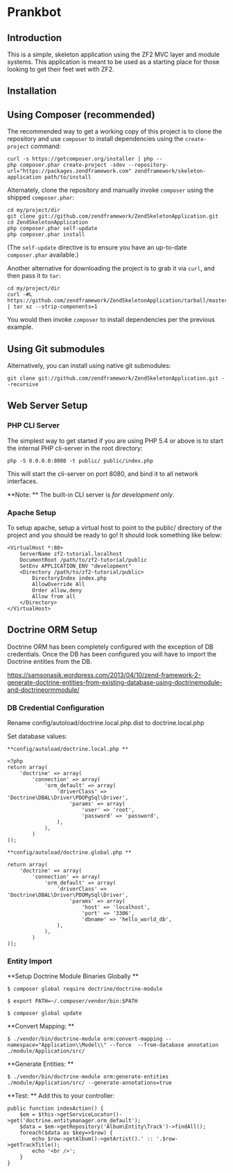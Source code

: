 Prankbot
========

Introduction
------------
This is a simple, skeleton application using the ZF2 MVC layer and module
systems. This application is meant to be used as a starting place for those
looking to get their feet wet with ZF2.

Installation
------------

Using Composer (recommended)
----------------------------
The recommended way to get a working copy of this project is to clone the repository
and use `composer` to install dependencies using the `create-project` command:

    curl -s https://getcomposer.org/installer | php --
    php composer.phar create-project -sdev --repository-url="https://packages.zendframework.com" zendframework/skeleton-application path/to/install

Alternately, clone the repository and manually invoke `composer` using the shipped
`composer.phar`:

    cd my/project/dir
    git clone git://github.com/zendframework/ZendSkeletonApplication.git
    cd ZendSkeletonApplication
    php composer.phar self-update
    php composer.phar install

(The `self-update` directive is to ensure you have an up-to-date `composer.phar`
available.)

Another alternative for downloading the project is to grab it via `curl`, and
then pass it to `tar`:

    cd my/project/dir
    curl -#L https://github.com/zendframework/ZendSkeletonApplication/tarball/master | tar xz --strip-components=1

You would then invoke `composer` to install dependencies per the previous
example.

Using Git submodules
--------------------
Alternatively, you can install using native git submodules:

    git clone git://github.com/zendframework/ZendSkeletonApplication.git --recursive

Web Server Setup
----------------

### PHP CLI Server

The simplest way to get started if you are using PHP 5.4 or above is to start the internal PHP cli-server in the root directory:

    php -S 0.0.0.0:8080 -t public/ public/index.php

This will start the cli-server on port 8080, and bind it to all network
interfaces.

**Note: ** The built-in CLI server is *for development only*.

### Apache Setup

To setup apache, setup a virtual host to point to the public/ directory of the
project and you should be ready to go! It should look something like below:

    <VirtualHost *:80>
        ServerName zf2-tutorial.localhost
        DocumentRoot /path/to/zf2-tutorial/public
        SetEnv APPLICATION_ENV "development"
        <Directory /path/to/zf2-tutorial/public>
            DirectoryIndex index.php
            AllowOverride All
            Order allow,deny
            Allow from all
        </Directory>
    </VirtualHost>

Doctrine ORM Setup
------------------

Doctrine ORM has been completely configured with the exception of DB credentials. Once the DB has been configured you will have to import the 
Doctrine entities from the DB.

https://samsonasik.wordpress.com/2013/04/10/zend-framework-2-generate-doctrine-entities-from-existing-database-using-doctrinemodule-and-doctrineormmodule/  

### DB Credential Configuration

Rename config/autoload/doctrine.local.php.dist to doctrine.local.php

Set database values: 

    **config/autoload/doctrine.local.php **

    <?php
    return array(
        'doctrine' => array(
            'connection' => array(
                'orm_default' => array(
                    'driverClass' => 'Doctrine\DBAL\Driver\PDOPgSql\Driver',
                        'params' => array(
                            'user' => 'root',
                            'password' => 'password',
                    ),
                ),
            )
    ));

    **config/autoload/doctrine.global.php **

    return array(
        'doctrine' => array(
            'connection' => array(
                'orm_default' => array(
                    'driverClass' => 'Doctrine\DBAL\Driver\PDOMySql\Driver',
                        'params' => array(
                            'host' => 'localhost',
                            'port' => '3306',
                            'dbname' => 'hello_world_db',
                    ),
                ),
            )
    ));

### Entity Import

**Setup Doctrine Module Binaries Globally **
 
    $ composer global require doctrine/doctrine-module

    $ export PATH=~/.composer/vendor/bin:$PATH

    $ composer global update

**Convert Mapping: **
    
    $ ./vendor/bin/doctrine-module orm:convert-mapping --namespace="Application\\Model\\" --force  --from-database annotation ./module/Application/src/

**Generate Entities: **
    
    $ ./vendor/bin/doctrine-module orm:generate-entities ./module/Application/src/ --generate-annotations=true

**Test: ** Add this to your controller:

    public function indexAction() {
        $em = $this->getServiceLocator()->get('doctrine.entitymanager.orm_default');
        $data = $em->getRepository('Album\Entity\Track')->findAll();
        foreach($data as $key=>$row) {
            echo $row->getAlbum()->getArtist().' :: '.$row->getTrackTitle();
            echo '<br />';
        }
    }

